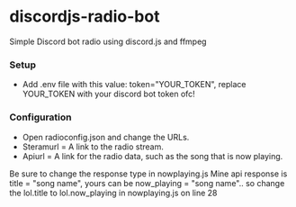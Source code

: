 # discordjs-radio-bot
Simple Discord bot radio using discord.js and ffmpeg

### Setup
* Add .env file with this value: token="YOUR_TOKEN", replace YOUR_TOKEN with your discord bot token ofc!

### Configuration
* Open radioconfig.json and change the URLs.
* Steramurl = A link to the radio stream.
* Apiurl = A link for the radio data, such as the song that is now playing.

Be sure to change the response type in nowplaying.js 
Mine api response is title = "song name", yours can be now_playing = "song name".. so change the lol.title to lol.now_playing in nowplaying.js on line 28
